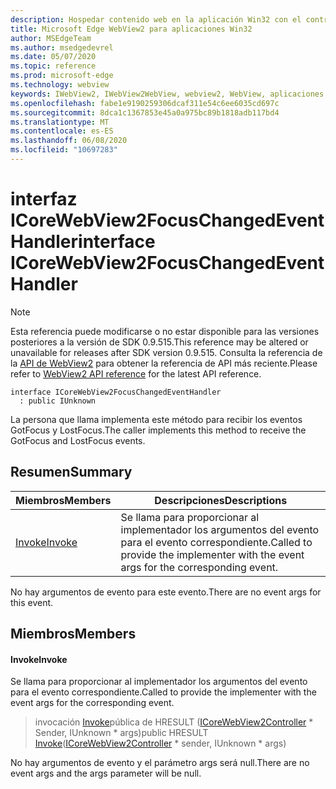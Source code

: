 ```yaml
---
description: Hospedar contenido web en la aplicación Win32 con el control Microsoft Edge WebView2
title: Microsoft Edge WebView2 para aplicaciones Win32
author: MSEdgeTeam
ms.author: msedgedevrel
ms.date: 05/07/2020
ms.topic: reference
ms.prod: microsoft-edge
ms.technology: webview
keywords: IWebView2, IWebView2WebView, webview2, WebView, aplicaciones Win32, Win32, Edge, ICoreWebView2, ICoreWebView2Controller, control de explorador, HTML Edge
ms.openlocfilehash: fabe1e9190259306dcaf311e54c6ee6035cd697c
ms.sourcegitcommit: 8dca1c1367853e45a0a975bc89b1818adb117bd4
ms.translationtype: MT
ms.contentlocale: es-ES
ms.lasthandoff: 06/08/2020
ms.locfileid: "10697283"
---
```

# <span data-ttu-id="dd65b-104">interfaz ICoreWebView2FocusChangedEventHandler</span><span class="sxs-lookup"><span data-stu-id="dd65b-104">interface ICoreWebView2FocusChangedEventHandler</span></span> 

> [!NOTE]
> <span data-ttu-id="dd65b-105">Esta referencia puede modificarse o no estar disponible para las versiones posteriores a la versión de SDK 0.9.515.</span><span class="sxs-lookup"><span data-stu-id="dd65b-105">This reference may be altered or unavailable for releases after SDK version 0.9.515.</span></span> <span data-ttu-id="dd65b-106">Consulta la referencia de la [API de WebView2](../../../webview2-api-reference.md) para obtener la referencia de API más reciente.</span><span class="sxs-lookup"><span data-stu-id="dd65b-106">Please refer to [WebView2 API reference](../../../webview2-api-reference.md) for the latest API reference.</span></span>

```
interface ICoreWebView2FocusChangedEventHandler
  : public IUnknown
```

<span data-ttu-id="dd65b-107">La persona que llama implementa este método para recibir los eventos GotFocus y LostFocus.</span><span class="sxs-lookup"><span data-stu-id="dd65b-107">The caller implements this method to receive the GotFocus and LostFocus events.</span></span>

## <span data-ttu-id="dd65b-108">Resumen</span><span class="sxs-lookup"><span data-stu-id="dd65b-108">Summary</span></span>

 <span data-ttu-id="dd65b-109">Miembros</span><span class="sxs-lookup"><span data-stu-id="dd65b-109">Members</span></span>                        | <span data-ttu-id="dd65b-110">Descripciones</span><span class="sxs-lookup"><span data-stu-id="dd65b-110">Descriptions</span></span>
--------------------------------|---------------------------------------------
[<span data-ttu-id="dd65b-111">Invoke</span><span class="sxs-lookup"><span data-stu-id="dd65b-111">Invoke</span></span>](#invoke) | <span data-ttu-id="dd65b-112">Se llama para proporcionar al implementador los argumentos del evento para el evento correspondiente.</span><span class="sxs-lookup"><span data-stu-id="dd65b-112">Called to provide the implementer with the event args for the corresponding event.</span></span>

<span data-ttu-id="dd65b-113">No hay argumentos de evento para este evento.</span><span class="sxs-lookup"><span data-stu-id="dd65b-113">There are no event args for this event.</span></span>

## <span data-ttu-id="dd65b-114">Miembros</span><span class="sxs-lookup"><span data-stu-id="dd65b-114">Members</span></span>

#### <span data-ttu-id="dd65b-115">Invoke</span><span class="sxs-lookup"><span data-stu-id="dd65b-115">Invoke</span></span> 

<span data-ttu-id="dd65b-116">Se llama para proporcionar al implementador los argumentos del evento para el evento correspondiente.</span><span class="sxs-lookup"><span data-stu-id="dd65b-116">Called to provide the implementer with the event args for the corresponding event.</span></span>

> <span data-ttu-id="dd65b-117">invocación [Invoke](#invoke)pública de HRESULT ([ICoreWebView2Controller](icorewebview2controller.md) \* Sender, IUnknown \* args)</span><span class="sxs-lookup"><span data-stu-id="dd65b-117">public HRESULT [Invoke](#invoke)([ICoreWebView2Controller](icorewebview2controller.md) \* sender, IUnknown \* args)</span></span>

<span data-ttu-id="dd65b-118">No hay argumentos de evento y el parámetro args será null.</span><span class="sxs-lookup"><span data-stu-id="dd65b-118">There are no event args and the args parameter will be null.</span></span>

